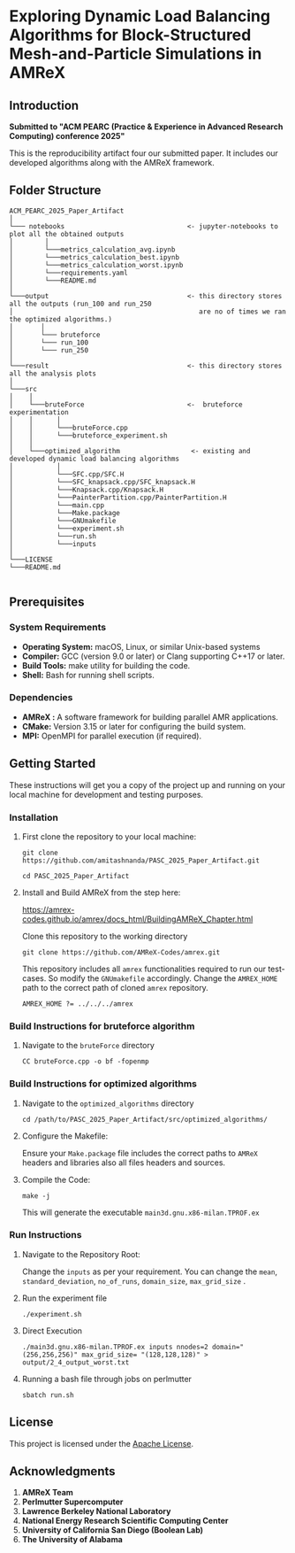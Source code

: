 # Exploring Dynamic Load Balancing Algorithms for Block-Structured Mesh-and-Particle Simulations in AMReX



## **Introduction**


**Submitted to "ACM PEARC (Practice & Experience in Advanced Research Computing) conference 2025"**

This is the reproducibility artifact four our submitted paper. It includes our developed algorithms along with the AMReX framework. 

<!-- ## **Abstract** -->

<!-- Load balancing is a critical requirement for successful large-scale HPC simulations. However, traditional load-balancing strategies have competing limitations. In this research, we explore dynamic novel hybrid load balancing algorithms, starting with Bruteforce and then Knapsack and SFC, and then combining both Knapsack and SFC and SFC Painter Partition. The result stated that the Painter SFC method is the optimal algorithm for real-world applications. Initial investigations into building this algorithm are outlined as the first steps toward applying this novel algorithm to a WarpX simulation. -->

<!-- ## **Background** -->

<!-- **What is AMReX**

AMReX is the block-structured adaptive mesh refinement (AMR) software framework for solving partial differential
equations (PDEs).

• AMR is a common cause of load imbalance during simulations. Multi-level meshes lead to complex load distributions that require careful balancing to obtain optimal runtime.

• AMReX provides the necessary tools to manage and optimize computational meshes, particles, parallel processing, input/output, and visualization for high-performance simulations. -->


<!-- 
**What is Load Balancing**

• Load balancing is a process of distributing computational tasks evenly across available processors or nodes to maximize   efficiency and minimize idle time.

• AMReX provides Space-filling curve and Knapsack load balancing algorithms.


![alt text](./result/perlmutter.png) -->

## **Folder Structure**

```
ACM_PEARC_2025_Paper_Artifact
│
└─── notebooks                               <- jupyter-notebooks to plot all the obtained outputs         
│        │ 
│        └───metrics_calculation_avg.ipynb           
│        └───metrics_calculation_best.ipynb
│        └───metrics_calculation_worst.ipynb
│        └───requirements.yaml
│        └───README.md
│
└───output                                   <- this directory stores all the outputs (run_100 and run_250 
│                                               are no of times we ran the optimized algorithms.)                            
│       │ 
│       └─── bruteforce
│       └─── run_100
│       └─── run_250
│
└───result                                   <- this directory stores all the analysis plots  
│
└───src
│    │ 
│    └───bruteForce                          <-  bruteforce experimentation     
│    │      │ 
│    │      └───bruteForce.cpp
│    │      └───bruteforce_experiment.sh
│    │  
│    └───optimized_algorithm                  <- existing and developed dynamic load balancing algorithms
│           │ 
│           └───SFC.cpp/SFC.H
│           └───SFC_knapsack.cpp/SFC_knapsack.H
│           └───Knapsack.cpp/Knapsack.H
│           └───PainterPartition.cpp/PainterPartition.H
│           └───main.cpp
│           └───Make.package
│           └───GNUmakefile 
│           └───experiment.sh
│           └───run.sh
│           └───inputs  
│     
└───LICENSE
└───README.md
    
```

## **Prerequisites**

### **System Requirements**

- **Operating System:** macOS, Linux, or similar Unix-based systems
- **Compiler:** GCC (version 9.0 or later) or Clang supporting C++17 or later.
- **Build Tools:** make utility for building the code.
- **Shell:** Bash for running shell scripts.

### **Dependencies**

- **AMReX :** A software framework for building parallel AMR applications.
- **CMake:** Version 3.15 or later for configuring the build system.
- **MPI:** OpenMPI for parallel execution (if required). 




   
## **Getting Started**

These instructions will get you a copy of the project up and running on your local machine for development and testing purposes.

### **Installation**

1. First clone the repository to your local machine:
   ```
   git clone https://github.com/amitashnanda/PASC_2025_Paper_Artifact.git

   cd PASC_2025_Paper_Artifact

   ```
2. Install and Build AMReX from the step here:

   https://amrex-codes.github.io/amrex/docs_html/BuildingAMReX_Chapter.html

   Clone this repository to the working directory

   ```
   git clone https://github.com/AMReX-Codes/amrex.git

   ```
   This repository includes all ```amrex``` functionalities required to run our test-cases. So modify the ```GNUmakefile``` accordingly. Change the ```AMREX_HOME``` path to the correct path of cloned ```amrex``` repository. 

   ```
   AMREX_HOME ?= ../../../amrex

   ```

### **Build Instructions for bruteforce algorithm**

1. Navigate to the ```bruteForce``` directory

   ```
   CC bruteForce.cpp -o bf -fopenmp

   ```

### **Build Instructions for optimized algorithms**

1. Navigate to the ```optimized_algorithms``` directory

   ```
   cd /path/to/PASC_2025_Paper_Artifact/src/optimized_algorithms/

   ```
2. Configure the Makefile:

   Ensure your ```Make.package``` file includes the correct paths to ```AMReX``` headers and libraries also all files headers and sources. 

3. Compile the Code:

   ```
   make -j 

   ```
   This will generate the executable ```main3d.gnu.x86-milan.TPROF.ex ```

### **Run Instructions**

1. Navigate to the Repository Root:

   Change the ```inputs``` as per your requirement. You can change the ```mean```, ```standard_deviation```, ```no_of_runs```, ```domain_size```, ```max_grid_size``` . 

2. Run the experiment file

   ```
   ./experiment.sh

   ```
3. Direct Execution

   ```
   ./main3d.gnu.x86-milan.TPROF.ex inputs nnodes=2 domain="(256,256,256)" max_grid_size= "(128,128,128)" > output/2_4_output_worst.txt

   ```

4. Running a bash file through jobs on perlmutter

   ```
   sbatch run.sh 

   ```


<!-- ## **Contributing**

1. Fork the Repository:

   Click the "Fork" button on the top right of the repository page.

2. Clone Your Fork:
   ```
   git clone https://github.com/yourusername/PASC_2025_Paper_Artifact.git

   cd PASC_2025_Paper_Artifact

   ```
3. Create a New Branch:

   ```
   git checkout -b feature/YourFeatureName

   ```
4. Make Your Changes: 

   Implement your feature or bug fix.

5. Commit Your Changes:

   ```
   git commit -m "Add feature: YourFeatureDescription"

   ```

6. Push to Your Fork:

   ```
   git push origin feature/YourFeatureName

   ``` -->

## **License**

This project is licensed under the [Apache License](LICENSE).



## **Acknowledgments**

1. **AMReX Team**
2. **Perlmutter Supercomputer**
3. **Lawrence Berkeley National Laboratory**
4. **National Energy Research Scientific Computing Center**
5. **University of California San Diego (Boolean Lab)**
6. **The University of Alabama**








